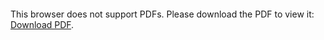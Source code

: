 <object data="christ-in-song/CIS1908pdfs/359.pdf" type="application/pdf" width="100%" height="1024px">
    <embed src="christ-in-song/CIS1908pdfs/359.pdf">
        <p>This browser does not support PDFs. Please download the PDF to view it: <a href="christ-in-song/CIS1908pdfs/359.pdf">Download PDF</a>.</p>
    </embed>
</object>
